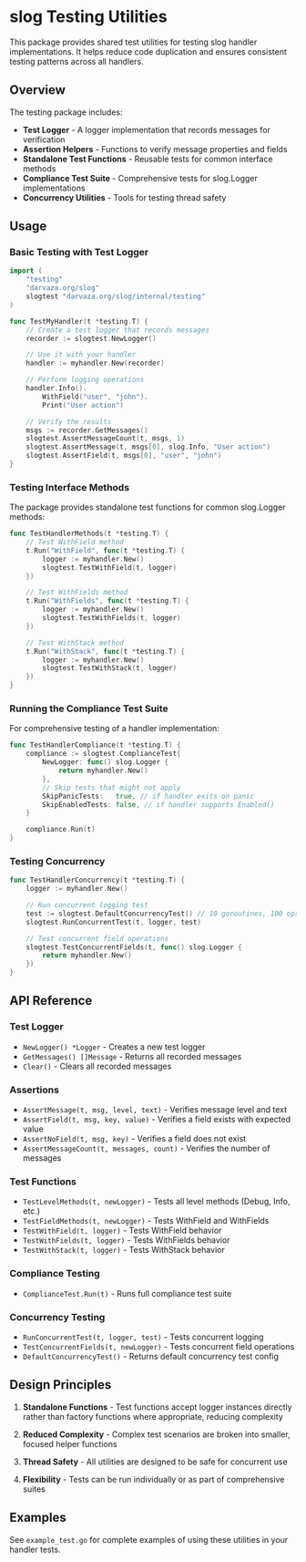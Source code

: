 # slog Testing Utilities

This package provides shared test utilities for testing slog handler
implementations. It helps reduce code duplication and ensures consistent testing
patterns across all handlers.

## Overview

The testing package includes:

- **Test Logger** - A logger implementation that records messages for verification
- **Assertion Helpers** - Functions to verify message properties and fields
- **Standalone Test Functions** - Reusable tests for common interface methods
- **Compliance Test Suite** - Comprehensive tests for slog.Logger implementations
- **Concurrency Utilities** - Tools for testing thread safety

## Usage

### Basic Testing with Test Logger

```go
import (
    "testing"
    "darvaza.org/slog"
    slogtest "darvaza.org/slog/internal/testing"
)

func TestMyHandler(t *testing.T) {
    // Create a test logger that records messages
    recorder := slogtest.NewLogger()

    // Use it with your handler
    handler := myhandler.New(recorder)

    // Perform logging operations
    handler.Info().
        WithField("user", "john").
        Print("User action")

    // Verify the results
    msgs := recorder.GetMessages()
    slogtest.AssertMessageCount(t, msgs, 1)
    slogtest.AssertMessage(t, msgs[0], slog.Info, "User action")
    slogtest.AssertField(t, msgs[0], "user", "john")
}
```

### Testing Interface Methods

The package provides standalone test functions for common slog.Logger methods:

```go
func TestHandlerMethods(t *testing.T) {
    // Test WithField method
    t.Run("WithField", func(t *testing.T) {
        logger := myhandler.New()
        slogtest.TestWithField(t, logger)
    })

    // Test WithFields method
    t.Run("WithFields", func(t *testing.T) {
        logger := myhandler.New()
        slogtest.TestWithFields(t, logger)
    })

    // Test WithStack method
    t.Run("WithStack", func(t *testing.T) {
        logger := myhandler.New()
        slogtest.TestWithStack(t, logger)
    })
}
```

### Running the Compliance Test Suite

For comprehensive testing of a handler implementation:

```go
func TestHandlerCompliance(t *testing.T) {
    compliance := slogtest.ComplianceTest{
        NewLogger: func() slog.Logger {
            return myhandler.New()
        },
        // Skip tests that might not apply
        SkipPanicTests:   true, // if handler exits on panic
        SkipEnabledTests: false, // if handler supports Enabled()
    }

    compliance.Run(t)
}
```

### Testing Concurrency

```go
func TestHandlerConcurrency(t *testing.T) {
    logger := myhandler.New()

    // Run concurrent logging test
    test := slogtest.DefaultConcurrencyTest() // 10 goroutines, 100 ops each
    slogtest.RunConcurrentTest(t, logger, test)

    // Test concurrent field operations
    slogtest.TestConcurrentFields(t, func() slog.Logger {
        return myhandler.New()
    })
}
```

## API Reference

### Test Logger

- `NewLogger() *Logger` - Creates a new test logger
- `GetMessages() []Message` - Returns all recorded messages
- `Clear()` - Clears all recorded messages

### Assertions

- `AssertMessage(t, msg, level, text)` - Verifies message level and text
- `AssertField(t, msg, key, value)` - Verifies a field exists with expected value
- `AssertNoField(t, msg, key)` - Verifies a field does not exist
- `AssertMessageCount(t, messages, count)` - Verifies the number of messages

### Test Functions

- `TestLevelMethods(t, newLogger)` - Tests all level methods (Debug, Info, etc.)
- `TestFieldMethods(t, newLogger)` - Tests WithField and WithFields
- `TestWithField(t, logger)` - Tests WithField behavior
- `TestWithFields(t, logger)` - Tests WithFields behavior
- `TestWithStack(t, logger)` - Tests WithStack behavior

### Compliance Testing

- `ComplianceTest.Run(t)` - Runs full compliance test suite

### Concurrency Testing

- `RunConcurrentTest(t, logger, test)` - Tests concurrent logging
- `TestConcurrentFields(t, newLogger)` - Tests concurrent field operations
- `DefaultConcurrencyTest()` - Returns default concurrency test config

## Design Principles

1. **Standalone Functions** - Test functions accept logger instances directly
   rather than factory functions where appropriate, reducing complexity

2. **Reduced Complexity** - Complex test scenarios are broken into smaller,
   focused helper functions

3. **Thread Safety** - All utilities are designed to be safe for concurrent use

4. **Flexibility** - Tests can be run individually or as part of comprehensive
   suites

## Examples

See `example_test.go` for complete examples of using these utilities in your
handler tests.
